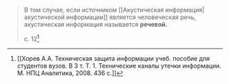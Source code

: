 >В том случае, если источником [[Акустическая информация|акустической информации]] является человеческая речь, акустическая информация называется **речевой.**
>
>с. 12[^1]

[^1]:[[Хорев А.А. Техническая защита информации учеб. пособие для студентов вузов. В 3 т. Т. 1. Технические каналы утечки информации. М. НПЦ Аналитика, 2008. 436 с.]]
